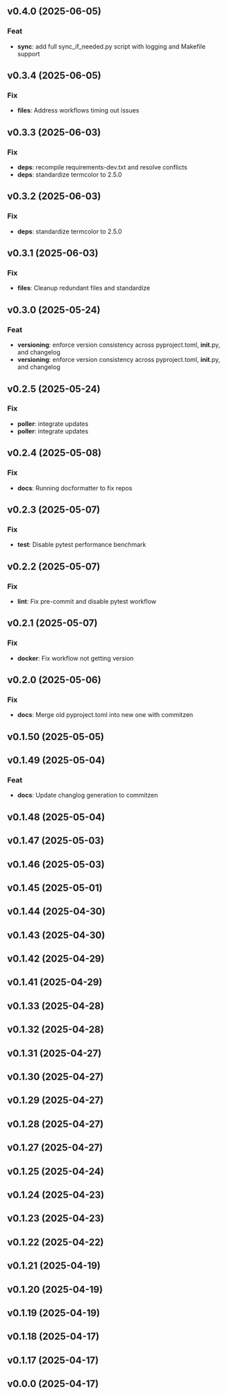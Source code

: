 ## v0.4.0 (2025-06-05)

### Feat

- **sync**: add full sync_if_needed.py script with logging and Makefile support

## v0.3.4 (2025-06-05)

### Fix

- **files**: Address workflows timing out issues

## v0.3.3 (2025-06-03)

### Fix

- **deps**: recompile requirements-dev.txt and resolve conflicts
- **deps**: standardize termcolor to 2.5.0

## v0.3.2 (2025-06-03)

### Fix

- **deps**: standardize termcolor to 2.5.0

## v0.3.1 (2025-06-03)

### Fix

- **files**: Cleanup redundant files and standardize

## v0.3.0 (2025-05-24)

### Feat

- **versioning**: enforce version consistency across pyproject.toml, __init__.py, and changelog
- **versioning**: enforce version consistency across pyproject.toml, __init__.py, and changelog

## v0.2.5 (2025-05-24)

### Fix

- **poller**: integrate updates
- **poller**: integrate updates

## v0.2.4 (2025-05-08)

### Fix

- **docs**: Running docformatter to fix repos

## v0.2.3 (2025-05-07)

### Fix

- **test**: Disable pytest performance benchmark

## v0.2.2 (2025-05-07)

### Fix

- **lint**: Fix pre-commit and disable pytest workflow

## v0.2.1 (2025-05-07)

### Fix

- **docker**: Fix workflow not getting version

## v0.2.0 (2025-05-06)

### Fix

- **docs**: Merge old pyproject.toml into new one with commitzen

## v0.1.50 (2025-05-05)

## v0.1.49 (2025-05-04)

### Feat

- **docs**: Update changlog generation to commitzen

## v0.1.48 (2025-05-04)

## v0.1.47 (2025-05-03)

## v0.1.46 (2025-05-03)

## v0.1.45 (2025-05-01)

## v0.1.44 (2025-04-30)

## v0.1.43 (2025-04-30)

## v0.1.42 (2025-04-29)

## v0.1.41 (2025-04-29)

## v0.1.33 (2025-04-28)

## v0.1.32 (2025-04-28)

## v0.1.31 (2025-04-27)

## v0.1.30 (2025-04-27)

## v0.1.29 (2025-04-27)

## v0.1.28 (2025-04-27)

## v0.1.27 (2025-04-27)

## v0.1.25 (2025-04-24)

## v0.1.24 (2025-04-23)

## v0.1.23 (2025-04-23)

## v0.1.22 (2025-04-22)

## v0.1.21 (2025-04-19)

## v0.1.20 (2025-04-19)

## v0.1.19 (2025-04-19)

## v0.1.18 (2025-04-17)

## v0.1.17 (2025-04-17)

## v0.0.0 (2025-04-17)

